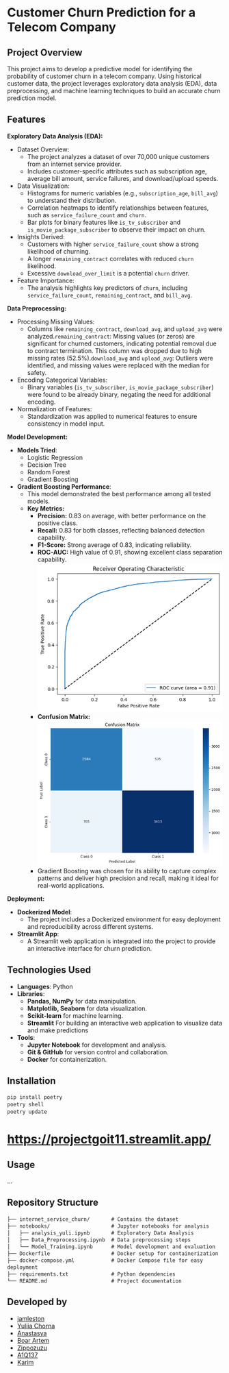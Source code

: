 # Customer Churn Prediction for a Telecom Company

## Project Overview

This project aims to develop a predictive model for identifying the probability of customer churn in a telecom company. Using historical customer data, the project leverages exploratory data analysis (EDA), data preprocessing, and machine learning techniques to build an accurate churn prediction model.

## Features

**Exploratory Data Analysis (EDA):**
- Dataset Overview:
    - The project analyzes a dataset of over 70,000 unique customers from an internet service provider.
    - Includes customer-specific attributes such as subscription age, average bill amount, service failures, and download/upload speeds.
- Data Visualization:
    - Histograms for numeric variables (e.g., `subscription_age`, `bill_avg`) to understand their distribution.
    - Correlation heatmaps to identify relationships between features, such as `service_failure_count` and `churn`.
    - Bar plots for binary features like `is_tv_subscriber` and `is_movie_package_subscriber` to observe their impact on churn.
- Insights Derived:
    - Customers with higher `service_failure_count` show a strong likelihood of churning.
    - A longer `remaining_contract` correlates with reduced `churn` likelihood.
    - Excessive `download_over_limit` is a potential `churn` driver.
- Feature Importance:
    - The analysis highlights key predictors of `churn`, including `service_failure_count`, `remaining_contract`, and `bill_avg`.

**Data Preprocessing:**
- Processing Missing Values:
    - Columns like `remaining_contract`, `download_avg`, and `upload_avg` were analyzed.`remaining_contract`: Missing values (or zeros) are significant for churned customers, indicating potential removal due to contract termination. This column was dropped due to high missing rates (52.5%).`download_avg` and `upload_avg`: Outliers were identified, and missing values were replaced with the median for safety.
- Encoding Categorical Variables:
    - Binary variables (`is_tv_subscriber`, `is_movie_package_subscriber`) were found to be already binary, negating the need for additional encoding.
- Normalization of Features:
    - Standardization was applied to numerical features to ensure consistency in model input.

**Model Development:**
- **Models Tried**:
    - Logistic Regression
    - Decision Tree
    - Random Forest
    - Gradient Boosting
- **Gradient Boosting Performance**:
    - This model demonstrated the best performance among all tested models.
  - **Key Metrics:**
    - **Precision:** 0.83 on average, with better performance on the positive class.
    - **Recall:** 0.83 for both classes, reflecting balanced detection capability.
    - **F1-Score:** Strong average of 0.83, indicating reliability.
    - **ROC-AUC:** High value of 0.91, showing excellent class separation capability.
      ![ROC curve](images/roc.png)
    - **Confusion Matrix:**
      ![Confusion Matrix](images/matrix.png)
    - Gradient Boosting was chosen for its ability to capture complex patterns and deliver high precision and recall, making it ideal for real-world applications.

**Deployment:**
- **Dockerized Model**:
    - The project includes a Dockerized environment for easy deployment and reproducibility across different systems.
- **Streamlit App**:
    - A Streamlit web application is integrated into the project to provide an interactive interface for churn prediction.


## Technologies Used

- **Languages**: Python
- **Libraries**:
    - **Pandas, NumPy** for data manipulation.
    - **Matplotlib, Seaborn** for data visualization.
    - **Scikit-learn** for machine learning.
    - **Streamlit** For building an interactive web application to visualize data and make predictions
- **Tools**:
    - **Jupyter Notebook** for development and analysis.
    - **Git & GitHub** for version control and collaboration.
    - **Docker** for containerization.

## Installation

```bash
pip install poetry
poetry shell
poetry update
```
# https://projectgoit11.streamlit.app/

## Usage

...

## Repository Structure

```
├── internet_service_churn/       # Contains the dataset
├── notebooks/                    # Jupyter notebooks for analysis
│   ├── analysis_yuli.ipynb       # Exploratory Data Analysis
│   ├── Data_Preprocessing.ipynb  # Data preprocessing steps
│   └── Model_Training.ipynb      # Model development and evaluation
├── Dockerfile                    # Docker setup for containerization
├── docker-compose.yml            # Docker Compose file for easy deployment
├── requirements.txt              # Python dependencies
└── README.md                     # Project documentation
```

## Developed by
- [jamleston](https://github.com/jamleston)
- [Yuliia Chorna](https://github.com/YuliiaChorna1)
- [Anastasya](https://github.com/Anastasya2701)
- [Boar Artem](https://github.com/BoarArtem)
- [Zippozuzu](https://github.com/Zippozuzu)
- [A1Q137](https://github.com/A1Q137)
- [Karim](Karim)






